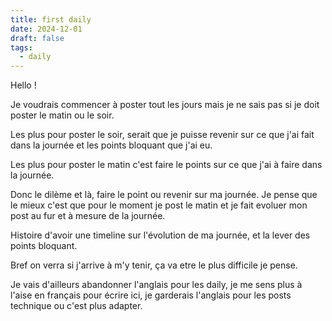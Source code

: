 ```yaml
---
title: first daily
date: 2024-12-01
draft: false
tags:
  - daily
---
```

Hello !

Je voudrais commencer à poster tout les jours mais je ne sais pas si je doit poster le matin ou le soir.

Les plus pour poster le soir, serait que je puisse revenir sur ce que j'ai fait dans la journée et les points bloquant que j'ai eu.

Les plus pour poster le matin c'est faire le points sur ce que j'ai à faire dans la journée.

Donc le dilème et là, faire le point ou revenir sur ma journée. Je pense que le mieux c'est que pour le moment je post le matin et je fait evoluer mon post au fur et à mesure de la journée.

Histoire d'avoir une timeline sur l'évolution de ma journée, et la lever des points bloquant.

Bref on verra si j'arrive à m'y tenir, ça va etre le plus difficile je pense.

Je vais d'ailleurs abandonner l'anglais pour les daily, je me sens plus à l'aise en français pour écrire ici, je garderais l'anglais pour les posts technique ou c'est plus adapter.